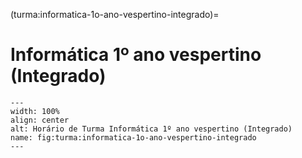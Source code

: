 (turma:informatica-1o-ano-vespertino-integrado)=

# Informática 1º ano vespertino (Integrado)

```{figure} ../_static/img/turma/informatica-1o-ano-vespertino-integrado.png
---
width: 100%
align: center
alt: Horário de Turma Informática 1º ano vespertino (Integrado)
name: fig:turma:informatica-1o-ano-vespertino-integrado
---
```

